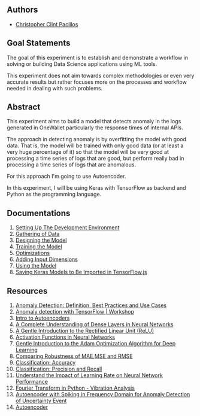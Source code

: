 ## Authors
* [Christopher Clint Pacillos](https://app.identifi.com/profile/0095e202d60a44b88bc75ca97c266e2e)

## Goal Statements

The goal of this experiment is to establish and demonstrate a workflow in solving or building Data Science applications using ML tools.

This experiment does not aim towards complex methodologies or even very accurate results but rather focuses more on the processes and workflow needed in dealing with such problems.

## Abstract

This experiment aims to build a model that detects anomaly in the logs generated in OneWallet particularly the response times of internal APIs.

The approach in detecting anomaly is by overfitting the model with good data. That is, the model will be trained with only good data (or at least a very huge percentage of it) so that the model will be very good at processing a time series of logs that are good, but perform really bad in processing a time series of logs that are anomalous.

For this approach I'm going to use Autoencoder.

In this experiment, I will be using Keras with TensorFlow as backend and Python as the programming language.

## Documentations

1. [Setting Up The Development Environment](./docs/setting-up-the-development-environment.md)
2. [Gathering of Data](./docs/gathering_of_data.md)
4. [Designing the Model](./docs/designing-the-model.md)
5. [Training the Model](./docs/training-the-model.md)
6. [Optimizations](./docs/optimizations.md)
7. [Adding Input Dimensions](./docs/adding-input-dimensions.md)
8. [Using the Model](./docs/using-the-model-in-actual-applications.md)
9. [Saving Keras Models to Be Imported in TensorFlow.js](./docs/saving-keras-models-to-be-imported-in-tensorflow-js.md)

## Resources
1. [Anomaly Detection: Definition, Best Practices and Use Cases](https://datrics.ai/anomaly-detection-best-practices)
2. [Anomaly detection with TensorFlow | Workshop](https://www.youtube.com/watch?v=2K3ScZp1dXQ)
3. [Intro to Autoencoders](https://www.tensorflow.org/tutorials/generative/autoencoder)
4. [A Complete Understanding of Dense Layers in Neural Networks](https://analyticsindiamag.com/a-complete-understanding-of-dense-layers-in-neural-networks/)
5. [A Gentle Introduction to the Rectified Linear Unit (ReLU)](https://machinelearningmastery.com/rectified-linear-activation-function-for-deep-learning-neural-networks/)
6. [Activation Functions in Neural Networks](https://towardsdatascience.com/activation-functions-neural-networks-1cbd9f8d91d6)
7. [Gentle Introduction to the Adam Optimization Algorithm for Deep Learning](https://machinelearningmastery.com/adam-optimization-algorithm-for-deep-learning/)
8. [Comparing Robustness of MAE,MSE and RMSE](https://towardsdatascience.com/comparing-robustness-of-mae-mse-and-rmse-6d69da870828)
9. [Classification: Accuracy](https://developers.google.com/machine-learning/crash-course/classification/accuracy)
10. [Classification: Precision and Recall](https://developers.google.com/machine-learning/crash-course/classification/precision-and-recall)
11. [Understand the Impact of Learning Rate on Neural Network Performance](https://machinelearningmastery.com/understand-the-dynamics-of-learning-rate-on-deep-learning-neural-networks)
12. [Fourier Transform in Python - Vibration Analysis](https://www.alphabold.com/fourier-transform-in-python-vibration-analysis/)
13. [Autoencoder with Spiking in Frequency Domain for Anomaly Detection of Uncertainty Event](https://www.atlantis-press.com/journals/jrnal/125935236/view)
14. [Autoencoder](https://medium.com/@sakeshpusuluri/autoencoders-52c81a6f1ae1)
